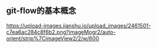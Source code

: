 ## git-flow的基本概念
[]()https://upload-images.jianshu.io/upload_images/2461501-c7ea6ac284c8f6b2.png?imageMogr2/auto-orient/strip%7CimageView2/2/w/600


